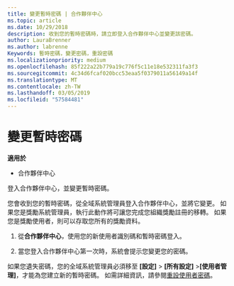 ```yaml
---
title: 變更暫時密碼 | 合作夥伴中心
ms.topic: article
ms.date: 10/29/2018
description: 收到您的暫時密碼時，請立即登入合作夥伴中心並變更該密碼。
author: LauraBrenner
ms.author: labrenne
Keywords: 暫時密碼，變更密碼，重設密碼
ms.localizationpriority: medium
ms.openlocfilehash: 85f222a22b779a19c776f5c11e18e532311fa3f3
ms.sourcegitcommit: 4c34d6fcaf020bcc53eaa5f0379011a56149a14f
ms.translationtype: MT
ms.contentlocale: zh-TW
ms.lasthandoff: 03/05/2019
ms.locfileid: "57584481"
---
```

# <a name="change-your-temporary-password"></a>變更暫時密碼

**適用於**

-  合作夥伴中心

登入合作夥伴中心，並變更暫時密碼。

您會收到您的暫時密碼，從全域系統管理員登入合作夥伴中心，並將它變更。 如果您是獎勵系統管理員，執行此動作將可讓您完成您組織獎勵註冊的移轉。 如果您是獎勵使用者，則可以存取您所有的獎勵資料。

1.  從**合作夥伴中心**，使用您的新使用者識別碼和暫時密碼登入。

2.  當您登入合作夥伴中心第一次時，系統會提示您變更您的密碼。

如果您遺失密碼，您的全域系統管理員必須移至 **\[設定\]** > **\[所有設定\]** >**\[使用者管理\]**，才能為您建立新的暫時密碼。
如需詳細資訊，請參閱[重設使用者密碼](reset-a-user-password.md)。


 

 



